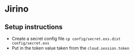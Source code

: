 # Jirino

## Setup instructions
- Create a secret config file `cp config/secret.exs.dist config/secret.exs`
- Put in the token value taken from the `cloud.session.token`

